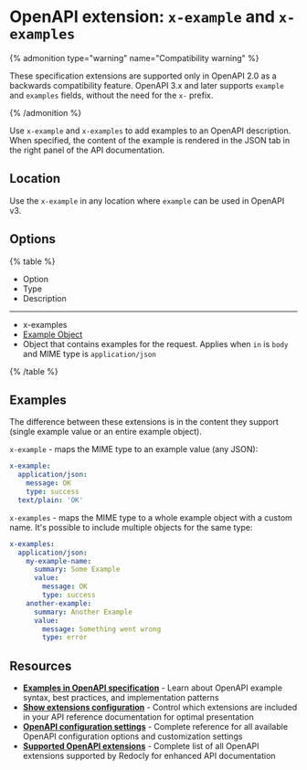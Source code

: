 # OpenAPI extension: `x-example` and `x-examples`

{% admonition type="warning" name="Compatibility warning" %}

These specification extensions are supported only in OpenAPI 2.0 as a backwards compatibility feature.
OpenAPI 3.x and later supports `example` and `examples` fields, without the need for the `x-` prefix.

{% /admonition %}

Use `x-example` and `x-examples` to add examples to an OpenAPI description.
When specified, the content of the example is rendered in the JSON tab in the right panel of the API documentation.

## Location

Use the `x-example` in any location where `example` can be used in OpenAPI v3.

## Options

{% table %}

- Option
- Type
- Description

---

- x-examples
- [Example Object](https://spec.openapis.org/oas/v3.1.0#example-object)
- Object that contains examples for the request. Applies when `in` is `body` and MIME type is `application/json`

{% /table %}

## Examples

The difference between these extensions is in the content they support (single example value or an entire example object).

`x-example` - maps the MIME type to an example value (any JSON):

```yaml
x-example:
  application/json:
    message: OK
    type: success
  text/plain: 'OK'
```

`x-examples` - maps the MIME type to a whole example object with a custom name. It's possible to include multiple objects for the same type:

```yaml
x-examples:
  application/json:
    my-example-name:
      summary: Some Example
      value:
        message: OK
        type: success
    another-example:
      summary: Another Example
      value:
        message: Something went wrong
        type: error
```

## Resources

- **[Examples in OpenAPI specification](https://learn.openapis.org/specification/docs.html)** - Learn about OpenAPI example syntax, best practices, and implementation patterns
- **[Show extensions configuration](../../../config/openapi/show-extensions.md)** - Control which extensions are included in your API reference documentation for optimal presentation
- **[OpenAPI configuration settings](../../../config/openapi/index.md)** - Complete reference for all available OpenAPI configuration options and customization settings
- **[Supported OpenAPI extensions](./index.md)** - Complete list of all OpenAPI extensions supported by Redocly for enhanced API documentation
